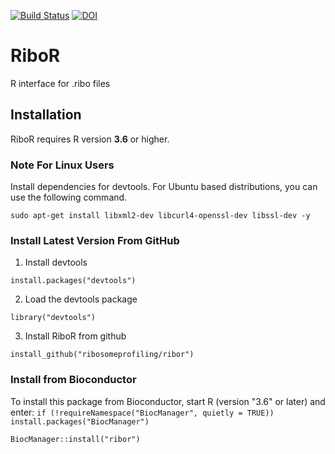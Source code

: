 [![Build Status](https://travis-ci.com/ribosomeprofiling/RiboR.svg?branch=master)](https://travis-ci.com/ribosomeprofiling/RiboR)
[![DOI](https://zenodo.org/badge/200300903.svg)](https://zenodo.org/badge/latestdoi/200300903)


# RiboR
R interface for .ribo files

## Installation

RiboR requires R version **3.6** or higher.

### Note For Linux Users

Install dependencies for devtools.
For Ubuntu based distributions, you can use the following command.

`sudo apt-get install libxml2-dev libcurl4-openssl-dev libssl-dev -y`

### Install Latest Version From GitHub

1) Install devtools

`install.packages("devtools")`

2) Load the devtools package

`library("devtools")`

3) Install RiboR from github

`install_github("ribosomeprofiling/ribor")`

### Install from Bioconductor 

To install this package from Bioconductor, start R (version "3.6" or later) and enter:
`if (!requireNamespace("BiocManager", quietly = TRUE))`
    `install.packages("BiocManager")`

`BiocManager::install("ribor")`
